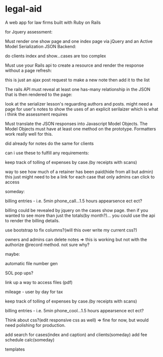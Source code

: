 # legal-aid
A web app for law firms built with Ruby on Rails


for Jquery assessment:

Must render one show page and one index page via 
jQuery and an Active Model Serialization JSON Backend:

do clients index and show...cases are too complex


Must use your Rails api to create a resource 
and render the response without a page refresh:

this is just an ajax post request to make a new note then add it to the list


The rails API must reveal at least one has-many relationship in the 
JSON that is then rendered to the page:

look at the serializer lesson's reguarding authors and posts.
might need a page for user's notes to show the uses of an 
explicit serilaizer which is what i think the assessment requires


Must translate the JSON responses into Javascript Model Objects. 
The Model Objects must have at least one method on the prototype. 
Formatters work really well for this.

did already for notes do the same for clients




can i use these to fulfill any requirements:

keep track of tolling of expenses by case.(by receipts with scans)

way to see how much of a retainer has been paid(hide from all but admin)
this just might need to be a link for each case that only admins can click to access


someday:

billing entries - i.e. 5min phone_call...1.5 hours appearsence ect ect?

billing could be revealed by jquery on the cases show page. 
then if you wanted to see more than just the totals(by month?)...
you could use the api to render the billing details.

use bootstrap to fix columns?(will this over write my current css?)

owners and admins can delete notes => 
this is working but not with the authorize @record method. 
not sure why?



maybe: 

automatic file number gen

SOL pop ups?

link up a way to access files (pdf)

mileage - user by day for tax

keep track of tolling of expenses by case.(by receipts with scans)

billing entries - i.e. 5min phone_cool...1.5 hours appearsence ect ect?

Think about css?(edit responsive css as well) => fine for now, but would need polishing for production.

add search for cases(index and caption) and clients(someday)
add fee schedule calc(someday)

templates
